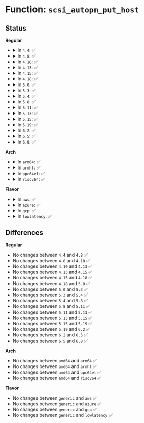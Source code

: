 # Function: <code>scsi_autopm_put_host</code>

## Status
<b>Regular</b>
<ul>
<li>
<details>
<summary>In <code>4.4</code>: ✅</summary>

```c
void scsi_autopm_put_host(struct Scsi_Host *shost);
```

**Collision:** Unique Global

**Inline:** No

**Transformation:** False

**Instances:**

```
In drivers/scsi/scsi_pm.c (ffffffff815b9390)
Location: drivers/scsi/scsi_pm.c:328
Inline: False
Direct callers:
  - drivers/scsi/scsi_error.c:scsi_ioctl_reset
  - drivers/scsi/scsi_error.c:scsi_error_handler
  - drivers/scsi/scsi_scan.c:__scsi_add_device
  - drivers/scsi/scsi_scan.c:scsi_scan_target
  - drivers/scsi/scsi_scan.c:scsi_scan_host_selected
  - drivers/scsi/scsi_scan.c:do_scan_async
```
**Symbols:**

```
ffffffff815b9390-ffffffff815b93ac: scsi_autopm_put_host (STB_GLOBAL)
```
</details>
</li>
<li>
<details>
<summary>In <code>4.8</code>: ✅</summary>

```c
void scsi_autopm_put_host(struct Scsi_Host *shost);
```

**Collision:** Unique Global

**Inline:** No

**Transformation:** False

**Instances:**

```
In drivers/scsi/scsi_pm.c (ffffffff81611ca0)
Location: drivers/scsi/scsi_pm.c:338
Inline: False
Direct callers:
  - drivers/scsi/hosts.c:scsi_add_host_with_dma
  - drivers/scsi/scsi_error.c:scsi_ioctl_reset
  - drivers/scsi/scsi_error.c:scsi_error_handler
  - drivers/scsi/scsi_scan.c:do_scan_async
  - drivers/scsi/scsi_scan.c:scsi_scan_host_selected
  - drivers/scsi/scsi_scan.c:scsi_scan_target
  - drivers/scsi/scsi_scan.c:__scsi_add_device
```
**Symbols:**

```
ffffffff81611ca0-ffffffff81611cbc: scsi_autopm_put_host (STB_GLOBAL)
```
</details>
</li>
<li>
<details>
<summary>In <code>4.10</code>: ✅</summary>

```c
void scsi_autopm_put_host(struct Scsi_Host *shost);
```

**Collision:** Unique Global

**Inline:** No

**Transformation:** False

**Instances:**

```
In drivers/scsi/scsi_pm.c (ffffffff81641530)
Location: drivers/scsi/scsi_pm.c:338
Inline: False
Direct callers:
  - drivers/scsi/hosts.c:scsi_add_host_with_dma
  - drivers/scsi/scsi_error.c:scsi_ioctl_reset
  - drivers/scsi/scsi_error.c:scsi_error_handler
  - drivers/scsi/scsi_scan.c:do_scan_async
  - drivers/scsi/scsi_scan.c:scsi_scan_host_selected
  - drivers/scsi/scsi_scan.c:scsi_scan_target
  - drivers/scsi/scsi_scan.c:__scsi_add_device
```
**Symbols:**

```
ffffffff81641530-ffffffff8164154c: scsi_autopm_put_host (STB_GLOBAL)
```
</details>
</li>
<li>
<details>
<summary>In <code>4.13</code>: ✅</summary>

```c
void scsi_autopm_put_host(struct Scsi_Host *shost);
```

**Collision:** Unique Global

**Inline:** No

**Transformation:** False

**Instances:**

```
In drivers/scsi/scsi_pm.c (ffffffff81655e00)
Location: drivers/scsi/scsi_pm.c:338
Inline: False
Direct callers:
  - drivers/scsi/hosts.c:scsi_add_host_with_dma
  - drivers/scsi/scsi_error.c:scsi_ioctl_reset
  - drivers/scsi/scsi_error.c:scsi_error_handler
  - drivers/scsi/scsi_scan.c:do_scan_async
  - drivers/scsi/scsi_scan.c:scsi_scan_host_selected
  - drivers/scsi/scsi_scan.c:scsi_scan_target
  - drivers/scsi/scsi_scan.c:__scsi_add_device
```
**Symbols:**

```
ffffffff81655e00-ffffffff81655e1c: scsi_autopm_put_host (STB_GLOBAL)
```
</details>
</li>
<li>
<details>
<summary>In <code>4.15</code>: ✅</summary>

```c
void scsi_autopm_put_host(struct Scsi_Host *shost);
```

**Collision:** Unique Global

**Inline:** No

**Transformation:** False

**Instances:**

```
In drivers/scsi/scsi_pm.c (ffffffff816bf3b0)
Location: drivers/scsi/scsi_pm.c:338
Inline: False
Direct callers:
  - drivers/scsi/hosts.c:scsi_add_host_with_dma
  - drivers/scsi/scsi_error.c:scsi_ioctl_reset
  - drivers/scsi/scsi_error.c:scsi_error_handler
  - drivers/scsi/scsi_scan.c:do_scan_async
  - drivers/scsi/scsi_scan.c:scsi_scan_host_selected
  - drivers/scsi/scsi_scan.c:scsi_scan_target
  - drivers/scsi/scsi_scan.c:__scsi_add_device
```
**Symbols:**

```
ffffffff816bf3b0-ffffffff816bf3cc: scsi_autopm_put_host (STB_GLOBAL)
```
</details>
</li>
<li>
<details>
<summary>In <code>4.18</code>: ✅</summary>

```c
void scsi_autopm_put_host(struct Scsi_Host *shost);
```

**Collision:** Unique Global

**Inline:** No

**Transformation:** False

**Instances:**

```
In drivers/scsi/scsi_pm.c (ffffffff816fb9d0)
Location: drivers/scsi/scsi_pm.c:338
Inline: False
Direct callers:
  - drivers/scsi/hosts.c:scsi_add_host_with_dma
  - drivers/scsi/scsi_error.c:scsi_ioctl_reset
  - drivers/scsi/scsi_error.c:scsi_error_handler
  - drivers/scsi/scsi_scan.c:do_scan_async
  - drivers/scsi/scsi_scan.c:scsi_scan_host_selected
  - drivers/scsi/scsi_scan.c:scsi_scan_target
  - drivers/scsi/scsi_scan.c:__scsi_add_device
```
**Symbols:**

```
ffffffff816fb9d0-ffffffff816fb9ec: scsi_autopm_put_host (STB_GLOBAL)
```
</details>
</li>
<li>
<details>
<summary>In <code>5.0</code>: ✅</summary>

```c
void scsi_autopm_put_host(struct Scsi_Host *shost);
```

**Collision:** Unique Global

**Inline:** No

**Transformation:** False

**Instances:**

```
In drivers/scsi/scsi_pm.c (ffffffff8171e3b0)
Location: drivers/scsi/scsi_pm.c:343
Inline: False
Direct callers:
  - drivers/scsi/hosts.c:scsi_add_host_with_dma
  - drivers/scsi/scsi_error.c:scsi_ioctl_reset
  - drivers/scsi/scsi_error.c:scsi_error_handler
  - drivers/scsi/scsi_scan.c:do_scan_async
  - drivers/scsi/scsi_scan.c:scsi_scan_host_selected
  - drivers/scsi/scsi_scan.c:scsi_scan_target
  - drivers/scsi/scsi_scan.c:__scsi_add_device
```
**Symbols:**

```
ffffffff8171e3b0-ffffffff8171e3cc: scsi_autopm_put_host (STB_GLOBAL)
```
</details>
</li>
<li>
<details>
<summary>In <code>5.3</code>: ✅</summary>

```c
void scsi_autopm_put_host(struct Scsi_Host *shost);
```

**Collision:** Unique Global

**Inline:** No

**Transformation:** False

**Instances:**

```
In drivers/scsi/scsi_pm.c (ffffffff81759aa0)
Location: drivers/scsi/scsi_pm.c:340
Inline: False
Direct callers:
  - drivers/scsi/hosts.c:scsi_add_host_with_dma
  - drivers/scsi/scsi_error.c:scsi_ioctl_reset
  - drivers/scsi/scsi_error.c:scsi_error_handler
  - drivers/scsi/scsi_scan.c:do_scan_async
  - drivers/scsi/scsi_scan.c:scsi_scan_host_selected
  - drivers/scsi/scsi_scan.c:scsi_scan_target
  - drivers/scsi/scsi_scan.c:__scsi_add_device
```
**Symbols:**

```
ffffffff81759aa0-ffffffff81759abc: scsi_autopm_put_host (STB_GLOBAL)
```
</details>
</li>
<li>
<details>
<summary>In <code>5.4</code>: ✅</summary>

```c
void scsi_autopm_put_host(struct Scsi_Host *shost);
```

**Collision:** Unique Global

**Inline:** No

**Transformation:** False

**Instances:**

```
In drivers/scsi/scsi_pm.c (ffffffff8177d9b0)
Location: drivers/scsi/scsi_pm.c:339
Inline: False
Direct callers:
  - drivers/scsi/hosts.c:scsi_add_host_with_dma
  - drivers/scsi/scsi_error.c:scsi_ioctl_reset
  - drivers/scsi/scsi_error.c:scsi_error_handler
  - drivers/scsi/scsi_scan.c:do_scan_async
  - drivers/scsi/scsi_scan.c:scsi_scan_host_selected
  - drivers/scsi/scsi_scan.c:scsi_scan_target
  - drivers/scsi/scsi_scan.c:__scsi_add_device
```
**Symbols:**

```
ffffffff8177d9b0-ffffffff8177d9cc: scsi_autopm_put_host (STB_GLOBAL)
```
</details>
</li>
<li>
<details>
<summary>In <code>5.8</code>: ✅</summary>

```c
void scsi_autopm_put_host(struct Scsi_Host *shost);
```

**Collision:** Unique Global

**Inline:** No

**Transformation:** False

**Instances:**

```
In drivers/scsi/scsi_pm.c (ffffffff81840f20)
Location: drivers/scsi/scsi_pm.c:345
Inline: False
Direct callers:
  - drivers/scsi/hosts.c:scsi_add_host_with_dma
  - drivers/scsi/scsi_error.c:scsi_ioctl_reset
  - drivers/scsi/scsi_error.c:scsi_error_handler
  - drivers/scsi/scsi_scan.c:do_scan_async
  - drivers/scsi/scsi_scan.c:scsi_scan_host_selected
  - drivers/scsi/scsi_scan.c:scsi_scan_target
  - drivers/scsi/scsi_scan.c:__scsi_add_device
```
**Symbols:**

```
ffffffff81840f20-ffffffff81840f3c: scsi_autopm_put_host (STB_GLOBAL)
```
</details>
</li>
<li>
<details>
<summary>In <code>5.11</code>: ✅</summary>

```c
void scsi_autopm_put_host(struct Scsi_Host *shost);
```

**Collision:** Unique Global

**Inline:** No

**Transformation:** False

**Instances:**

```
In drivers/scsi/scsi_pm.c (ffffffff81851440)
Location: drivers/scsi/scsi_pm.c:339
Inline: False
Direct callers:
  - drivers/scsi/hosts.c:scsi_add_host_with_dma
  - drivers/scsi/scsi_error.c:scsi_ioctl_reset
  - drivers/scsi/scsi_error.c:scsi_error_handler
  - drivers/scsi/scsi_scan.c:do_scan_async
  - drivers/scsi/scsi_scan.c:scsi_scan_host_selected
  - drivers/scsi/scsi_scan.c:scsi_scan_target
  - drivers/scsi/scsi_scan.c:__scsi_add_device
```
**Symbols:**

```
ffffffff81851440-ffffffff8185145c: scsi_autopm_put_host (STB_GLOBAL)
```
</details>
</li>
<li>
<details>
<summary>In <code>5.13</code>: ✅</summary>

```c
void scsi_autopm_put_host(struct Scsi_Host *shost);
```

**Collision:** Unique Global

**Inline:** No

**Transformation:** False

**Instances:**

```
In drivers/scsi/scsi_pm.c (ffffffff818344d0)
Location: drivers/scsi/scsi_pm.c:339
Inline: False
Direct callers:
  - drivers/scsi/hosts.c:scsi_add_host_with_dma
  - drivers/scsi/scsi_error.c:scsi_ioctl_reset
  - drivers/scsi/scsi_error.c:scsi_error_handler
  - drivers/scsi/scsi_scan.c:do_scan_async
  - drivers/scsi/scsi_scan.c:scsi_scan_host_selected
  - drivers/scsi/scsi_scan.c:scsi_scan_target
  - drivers/scsi/scsi_scan.c:__scsi_add_device
```
**Symbols:**

```
ffffffff818344d0-ffffffff818344ec: scsi_autopm_put_host (STB_GLOBAL)
```
</details>
</li>
<li>
<details>
<summary>In <code>5.15</code>: ✅</summary>

```c
void scsi_autopm_put_host(struct Scsi_Host *shost);
```

**Collision:** Unique Global

**Inline:** No

**Transformation:** False

**Instances:**

```
In drivers/scsi/scsi_pm.c (ffffffff818c04d0)
Location: drivers/scsi/scsi_pm.c:339
Inline: False
Direct callers:
  - drivers/scsi/hosts.c:scsi_add_host_with_dma
  - drivers/scsi/scsi_error.c:scsi_ioctl_reset
  - drivers/scsi/scsi_error.c:scsi_error_handler
  - drivers/scsi/scsi_scan.c:do_scan_async
  - drivers/scsi/scsi_scan.c:scsi_scan_host_selected
  - drivers/scsi/scsi_scan.c:scsi_scan_target
  - drivers/scsi/scsi_scan.c:__scsi_add_device
```
**Symbols:**

```
ffffffff818c04d0-ffffffff818c04ec: scsi_autopm_put_host (STB_GLOBAL)
```
</details>
</li>
<li>
<details>
<summary>In <code>5.19</code>: ✅</summary>

```c
void scsi_autopm_put_host(struct Scsi_Host *shost);
```

**Collision:** Unique Global

**Inline:** No

**Transformation:** False

**Instances:**

```
In drivers/scsi/scsi_pm.c (ffffffff81a0cb30)
Location: drivers/scsi/scsi_pm.c:257
Inline: False
Direct callers:
  - drivers/scsi/hosts.c:scsi_add_host_with_dma
  - drivers/scsi/scsi_error.c:scsi_ioctl_reset
  - drivers/scsi/scsi_error.c:scsi_error_handler
  - drivers/scsi/scsi_scan.c:do_scan_async
  - drivers/scsi/scsi_scan.c:scsi_scan_host_selected
  - drivers/scsi/scsi_scan.c:scsi_scan_target
  - drivers/scsi/scsi_scan.c:__scsi_add_device
```
**Symbols:**

```
ffffffff81a0cb30-ffffffff81a0cb56: scsi_autopm_put_host (STB_GLOBAL)
```
</details>
</li>
<li>
<details>
<summary>In <code>6.2</code>: ✅</summary>

```c
void scsi_autopm_put_host(struct Scsi_Host *shost);
```

**Collision:** Unique Global

**Inline:** No

**Transformation:** False

**Instances:**

```
In drivers/scsi/scsi_pm.c (ffffffff81b8c8c0)
Location: drivers/scsi/scsi_pm.c:257
Inline: False
Direct callers:
  - drivers/scsi/hosts.c:scsi_add_host_with_dma
  - drivers/scsi/scsi_error.c:scsi_ioctl_reset
  - drivers/scsi/scsi_error.c:scsi_error_handler
  - drivers/scsi/scsi_scan.c:do_scan_async
  - drivers/scsi/scsi_scan.c:scsi_scan_host_selected
  - drivers/scsi/scsi_scan.c:scsi_scan_target
  - drivers/scsi/scsi_scan.c:__scsi_add_device
```
**Symbols:**

```
ffffffff81b8c8c0-ffffffff81b8c8e6: scsi_autopm_put_host (STB_GLOBAL)
```
</details>
</li>
<li>
<details>
<summary>In <code>6.5</code>: ✅</summary>

```c
void scsi_autopm_put_host(struct Scsi_Host *shost);
```

**Collision:** Unique Global

**Inline:** No

**Transformation:** False

**Instances:**

```
In drivers/scsi/scsi_pm.c (ffffffff81be08d0)
Location: drivers/scsi/scsi_pm.c:257
Inline: False
Direct callers:
  - drivers/scsi/hosts.c:scsi_add_host_with_dma
  - drivers/scsi/scsi_error.c:scsi_ioctl_reset
  - drivers/scsi/scsi_error.c:scsi_error_handler
  - drivers/scsi/scsi_scan.c:do_scan_async
  - drivers/scsi/scsi_scan.c:scsi_scan_host_selected
  - drivers/scsi/scsi_scan.c:scsi_scan_target
  - drivers/scsi/scsi_scan.c:__scsi_add_device
```
**Symbols:**

```
ffffffff81be08d0-ffffffff81be08f6: scsi_autopm_put_host (STB_GLOBAL)
```
</details>
</li>
<li>
<details>
<summary>In <code>6.8</code>: ✅</summary>

```c
void scsi_autopm_put_host(struct Scsi_Host *shost);
```

**Collision:** Unique Global

**Inline:** No

**Transformation:** False

**Instances:**

```
In drivers/scsi/scsi_pm.c (ffffffff81c35900)
Location: drivers/scsi/scsi_pm.c:257
Inline: False
Direct callers:
  - drivers/scsi/hosts.c:scsi_add_host_with_dma
  - drivers/scsi/scsi_error.c:scsi_ioctl_reset
  - drivers/scsi/scsi_error.c:scsi_error_handler
  - drivers/scsi/scsi_scan.c:do_scan_async
  - drivers/scsi/scsi_scan.c:scsi_scan_host_selected
  - drivers/scsi/scsi_scan.c:scsi_scan_target
  - drivers/scsi/scsi_scan.c:__scsi_add_device
```
**Symbols:**

```
ffffffff81c35900-ffffffff81c35926: scsi_autopm_put_host (STB_GLOBAL)
```
</details>
</li>
</ul>
<b>Arch</b>
<ul>
<li>
<details>
<summary>In <code>arm64</code>: ✅</summary>

```c
void scsi_autopm_put_host(struct Scsi_Host *shost);
```

**Collision:** Unique Global

**Inline:** No

**Transformation:** False

**Instances:**

```
In drivers/scsi/scsi_pm.c (ffff800010983ce8)
Location: drivers/scsi/scsi_pm.c:339
Inline: False
Direct callers:
  - drivers/scsi/hosts.c:scsi_add_host_with_dma
  - drivers/scsi/scsi_error.c:scsi_ioctl_reset
  - drivers/scsi/scsi_error.c:scsi_error_handler
  - drivers/scsi/scsi_scan.c:do_scan_async
  - drivers/scsi/scsi_scan.c:scsi_scan_host_selected
  - drivers/scsi/scsi_scan.c:scsi_scan_target
  - drivers/scsi/scsi_scan.c:__scsi_add_device
```
**Symbols:**

```
ffff800010983ce8-ffff800010983d18: scsi_autopm_put_host (STB_GLOBAL)
```
</details>
</li>
<li>
<details>
<summary>In <code>armhf</code>: ✅</summary>

```c
void scsi_autopm_put_host(struct Scsi_Host *shost);
```

**Collision:** Unique Global

**Inline:** No

**Transformation:** False

**Instances:**

```
In drivers/scsi/scsi_pm.c (c0a56470)
Location: drivers/scsi/scsi_pm.c:339
Inline: False
Direct callers:
  - drivers/scsi/hosts.c:scsi_add_host_with_dma
  - drivers/scsi/scsi_error.c:scsi_ioctl_reset
  - drivers/scsi/scsi_error.c:scsi_error_handler
  - drivers/scsi/scsi_scan.c:do_scan_async
  - drivers/scsi/scsi_scan.c:scsi_scan_host_selected
  - drivers/scsi/scsi_scan.c:scsi_scan_target
  - drivers/scsi/scsi_scan.c:__scsi_add_device
```
**Symbols:**

```
c0a56470-c0a56494: scsi_autopm_put_host (STB_GLOBAL)
```
</details>
</li>
<li>
<details>
<summary>In <code>ppc64el</code>: ✅</summary>

```c
void scsi_autopm_put_host(struct Scsi_Host *shost);
```

**Collision:** Unique Global

**Inline:** No

**Transformation:** False

**Instances:**

```
In drivers/scsi/scsi_pm.c (c000000000a40920)
Location: drivers/scsi/scsi_pm.c:339
Inline: False
Direct callers:
  - drivers/scsi/hosts.c:scsi_add_host_with_dma
  - drivers/scsi/scsi_error.c:scsi_ioctl_reset
  - drivers/scsi/scsi_error.c:scsi_error_handler
  - drivers/scsi/scsi_scan.c:do_scan_async
  - drivers/scsi/scsi_scan.c:scsi_scan_host_selected
  - drivers/scsi/scsi_scan.c:scsi_scan_target
  - drivers/scsi/scsi_scan.c:__scsi_add_device
```
**Symbols:**

```
c000000000a40920-c000000000a4095c: scsi_autopm_put_host (STB_GLOBAL)
```
</details>
</li>
<li>
<details>
<summary>In <code>riscv64</code>: ✅</summary>

```c
void scsi_autopm_put_host(struct Scsi_Host *shost);
```

**Collision:** Unique Global

**Inline:** No

**Transformation:** False

**Instances:**

```
In drivers/scsi/scsi_pm.c (ffffffe0005e8c92)
Location: drivers/scsi/scsi_pm.c:339
Inline: False
Direct callers:
  - drivers/scsi/hosts.c:scsi_add_host_with_dma
  - drivers/scsi/scsi_error.c:scsi_ioctl_reset
  - drivers/scsi/scsi_error.c:scsi_error_handler
  - drivers/scsi/scsi_scan.c:do_scan_async
  - drivers/scsi/scsi_scan.c:scsi_scan_host_selected
  - drivers/scsi/scsi_scan.c:scsi_scan_target
  - drivers/scsi/scsi_scan.c:__scsi_add_device
```
**Symbols:**

```
ffffffe0005e8c92-ffffffe0005e8cc0: scsi_autopm_put_host (STB_GLOBAL)
```
</details>
</li>
</ul>
<b>Flavor</b>
<ul>
<li>
<details>
<summary>In <code>aws</code>: ✅</summary>

```c
void scsi_autopm_put_host(struct Scsi_Host *shost);
```

**Collision:** Unique Global

**Inline:** No

**Transformation:** False

**Instances:**

```
In drivers/scsi/scsi_pm.c (ffffffff817320a0)
Location: drivers/scsi/scsi_pm.c:339
Inline: False
Direct callers:
  - drivers/scsi/hosts.c:scsi_add_host_with_dma
  - drivers/scsi/scsi_error.c:scsi_ioctl_reset
  - drivers/scsi/scsi_error.c:scsi_error_handler
  - drivers/scsi/scsi_scan.c:do_scan_async
  - drivers/scsi/scsi_scan.c:scsi_scan_host_selected
  - drivers/scsi/scsi_scan.c:scsi_scan_target
  - drivers/scsi/scsi_scan.c:__scsi_add_device
```
**Symbols:**

```
ffffffff817320a0-ffffffff817320bc: scsi_autopm_put_host (STB_GLOBAL)
```
</details>
</li>
<li>
<details>
<summary>In <code>azure</code>: ✅</summary>

```c
void scsi_autopm_put_host(struct Scsi_Host *shost);
```

**Collision:** Unique Global

**Inline:** No

**Transformation:** False

**Instances:**

```
In drivers/scsi/scsi_pm.c (ffffffff8170b4c0)
Location: drivers/scsi/scsi_pm.c:339
Inline: False
Direct callers:
  - drivers/scsi/hosts.c:scsi_add_host_with_dma
  - drivers/scsi/scsi_error.c:scsi_ioctl_reset
  - drivers/scsi/scsi_error.c:scsi_error_handler
  - drivers/scsi/scsi_scan.c:do_scan_async
  - drivers/scsi/scsi_scan.c:scsi_scan_host_selected
  - drivers/scsi/scsi_scan.c:scsi_scan_target
  - drivers/scsi/scsi_scan.c:__scsi_add_device
```
**Symbols:**

```
ffffffff8170b4c0-ffffffff8170b4dc: scsi_autopm_put_host (STB_GLOBAL)
```
</details>
</li>
<li>
<details>
<summary>In <code>gcp</code>: ✅</summary>

```c
void scsi_autopm_put_host(struct Scsi_Host *shost);
```

**Collision:** Unique Global

**Inline:** No

**Transformation:** False

**Instances:**

```
In drivers/scsi/scsi_pm.c (ffffffff81770e70)
Location: drivers/scsi/scsi_pm.c:339
Inline: False
Direct callers:
  - drivers/scsi/hosts.c:scsi_add_host_with_dma
  - drivers/scsi/scsi_error.c:scsi_ioctl_reset
  - drivers/scsi/scsi_error.c:scsi_error_handler
  - drivers/scsi/scsi_scan.c:do_scan_async
  - drivers/scsi/scsi_scan.c:scsi_scan_host_selected
  - drivers/scsi/scsi_scan.c:scsi_scan_target
  - drivers/scsi/scsi_scan.c:__scsi_add_device
```
**Symbols:**

```
ffffffff81770e70-ffffffff81770e8c: scsi_autopm_put_host (STB_GLOBAL)
```
</details>
</li>
<li>
<details>
<summary>In <code>lowlatency</code>: ✅</summary>

```c
void scsi_autopm_put_host(struct Scsi_Host *shost);
```

**Collision:** Unique Global

**Inline:** No

**Transformation:** False

**Instances:**

```
In drivers/scsi/scsi_pm.c (ffffffff8178c610)
Location: drivers/scsi/scsi_pm.c:339
Inline: False
Direct callers:
  - drivers/scsi/hosts.c:scsi_add_host_with_dma
  - drivers/scsi/scsi_error.c:scsi_ioctl_reset
  - drivers/scsi/scsi_error.c:scsi_error_handler
  - drivers/scsi/scsi_scan.c:do_scan_async
  - drivers/scsi/scsi_scan.c:scsi_scan_host_selected
  - drivers/scsi/scsi_scan.c:scsi_scan_target
  - drivers/scsi/scsi_scan.c:__scsi_add_device
```
**Symbols:**

```
ffffffff8178c610-ffffffff8178c62c: scsi_autopm_put_host (STB_GLOBAL)
```
</details>
</li>
</ul>

## Differences
<b>Regular</b>
<ul>
<li>
No changes between <code>4.4</code> and <code>4.8</code> ✅
</li>
<li>
No changes between <code>4.8</code> and <code>4.10</code> ✅
</li>
<li>
No changes between <code>4.10</code> and <code>4.13</code> ✅
</li>
<li>
No changes between <code>4.13</code> and <code>4.15</code> ✅
</li>
<li>
No changes between <code>4.15</code> and <code>4.18</code> ✅
</li>
<li>
No changes between <code>4.18</code> and <code>5.0</code> ✅
</li>
<li>
No changes between <code>5.0</code> and <code>5.3</code> ✅
</li>
<li>
No changes between <code>5.3</code> and <code>5.4</code> ✅
</li>
<li>
No changes between <code>5.4</code> and <code>5.8</code> ✅
</li>
<li>
No changes between <code>5.8</code> and <code>5.11</code> ✅
</li>
<li>
No changes between <code>5.11</code> and <code>5.13</code> ✅
</li>
<li>
No changes between <code>5.13</code> and <code>5.15</code> ✅
</li>
<li>
No changes between <code>5.15</code> and <code>5.19</code> ✅
</li>
<li>
No changes between <code>5.19</code> and <code>6.2</code> ✅
</li>
<li>
No changes between <code>6.2</code> and <code>6.5</code> ✅
</li>
<li>
No changes between <code>6.5</code> and <code>6.8</code> ✅
</li>
</ul>
<b>Arch</b>
<ul>
<li>
No changes between <code>amd64</code> and <code>arm64</code> ✅
</li>
<li>
No changes between <code>amd64</code> and <code>armhf</code> ✅
</li>
<li>
No changes between <code>amd64</code> and <code>ppc64el</code> ✅
</li>
<li>
No changes between <code>amd64</code> and <code>riscv64</code> ✅
</li>
</ul>
<b>Flavor</b>
<ul>
<li>
No changes between <code>generic</code> and <code>aws</code> ✅
</li>
<li>
No changes between <code>generic</code> and <code>azure</code> ✅
</li>
<li>
No changes between <code>generic</code> and <code>gcp</code> ✅
</li>
<li>
No changes between <code>generic</code> and <code>lowlatency</code> ✅
</li>
</ul>
